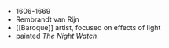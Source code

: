 - 1606-1669
- Rembrandt van Rijn
- [[Baroque]] artist, focused on effects of light
- painted *The Night Watch*